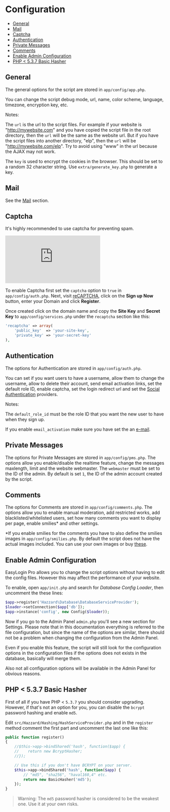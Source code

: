 # Configuration

- [General](#general)
- [Mail](#mail)
- [Captcha](#captcha)
- [Authentication](#authentication)
- [Private Messages](#private-messages)
- [Comments](#comments)
- [Enable Admin Configuration](#enable-admin-configuration)
- [PHP < 5.3.7 Basic Hasher](#php-<-537-basic-hasher)

## General

The general options for the script are stored in `app/config/app.php`. 

You can change the script debug mode, url, name, color scheme, language, timezone, encryption key, etc.

Notes:

The `url` is the url to the script files. For example if your website is "http://mywebsite.com" and you have copied the script file in the root directory, then the `url` will be the same as the website url. But if you have the script files into another directory, "elp", then the `url` will be "http://mywebsite.com/elp". Try to avoid using "www" in the url because the AJAX may not work.

The `key` is used to encrypt the cookies in the browser. This should be set to a random 32 character string. Use `extra/generate_key.php` to generate a key.

## Mail

See the [Mail](mail.md) section.

## Captcha

It's highly recommended to use captcha for preventing spam.

<p class="video-wrapper"><iframe allowfullscreen="1" frameborder="0" src="http://www.youtube.com/embed/xe-xYmbUFls?rel=0&showinfo=0&vq=hd720"></iframe></p>

To enable Captcha first set the `captcha` option to `true` in  `app/config/auth.php`. Next, visit <a href="https://www.google.com/recaptcha/admin" target="_blank">reCAPTCHA</a>, click on the __Sign up Now__ button, enter your Domain and click __Register__.

Once created click on the domain name and copy the __Site Key__ and __Secret Key__ to  `app/config/services.php` under the `recaptcha` section like this:

```php
'recaptcha' => array(
    'public_key'  => 'your-site-key',
    'private_key' => 'your-secret-key'
),
```

## Authentication
The options for Authentication are stored in `app/config/auth.php`.

You can set if you want users to have a username, allow them to change the username, allow to delete their account, send email activation links, set the default role ID, enable captcha, set the login redirect url and set the [Social Authentication](social-auth.md) providers.

Notes:

The `default_role_id` must be the role ID that you want the new user to have when they sign up.

If you enable `email_activation` make sure you have set the an [e-mail](mail.md).

## Private Messages

The options for Private Messages are stored in `app/config/pms.php`. The options allow you enable/disable the realtime feature, change the messages maxlength, limit and the website webmaster.
The `webmaster` must be set to the ID of the admin. By default is set `1`, the ID of the admin account created by the script.

## Comments
The options for Comments are stored in `app/config/comments.php`. The options allow you to enable manual moderation, add restricted works, add blacklisted/whitelisted users, set how many comments you want to display per page, enable smilies* and other settings.

*If you enable smilies for the comments you have to also define the smilies images in `app/config/smilies.php`.  By default the script does not have the actual images included. You can use your own images or buy [these](http://graphicriver.net/item/matte-motes-emoticon-set/33923).

## Enable Admin Configuration

EasyLogin Pro allows you to change the script options without having to edit the config files. However this may affect the performance of your website.

To enable, open `app/init.php` and search for _Database Config Loader_, then uncomment the these lines:

```php
$app->register('Hazzard\Database\DatabaseServiceProvider');
$loader->setConnection($app['db']);
$app->instance('config', new Config($loader));
```

Now if you go to the Admin Panel `admin.php` you'll see a new section for Settings. Please note that in this documentation everything is referred to the file configuration, but since the name of the options are similar, there should not be a problem when changing the configuration from the Admin Panel. 

Even if you enable this feature, the script will still look for the configuration options in the configuration files if the options does not exists in the database, basically will merge them.

Also not all configuration options will be available in the Admin Panel for obvious reasons.

## PHP < 5.3.7 Basic Hasher

First of all if you have PHP < `5.3.7` you should consider upgrading. However, if that's not an option for you, you can disable the `bcrypt` password hashing and enable `md5`.

Edit `src/Hazzard/Hashing/HashServiceProvider.php` and in the `register` method comment the first part and uncomment the last one like this:

```php
public function register()
{
    //$this->app->bindShared('hash', function($app) {
    //    return new BcryptHasher;
    //});

    // Use this if you don't have BCRYPT on your server.
    $this->app->bindShared('hash', function($app) {
        // "md5", "sha256", "haval160,4" etc.
        return new BasicHasher('md5');
    });
}
```

>Warning: The `md5` password hasher is considered to be the weakest one. Use it at your own risks. 
